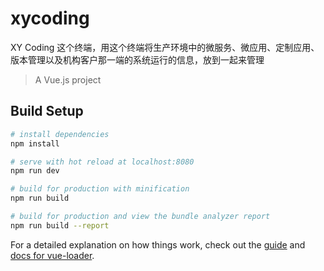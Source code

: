 # xycoding
XY Coding 这个终端，用这个终端将生产环境中的微服务、微应用、定制应用、版本管理以及机构客户那一端的系统运行的信息，放到一起来管理

> A Vue.js project

## Build Setup

``` bash
# install dependencies
npm install

# serve with hot reload at localhost:8080
npm run dev

# build for production with minification
npm run build

# build for production and view the bundle analyzer report
npm run build --report
```

For a detailed explanation on how things work, check out the [guide](http://vuejs-templates.github.io/webpack/) and [docs for vue-loader](http://vuejs.github.io/vue-loader).

